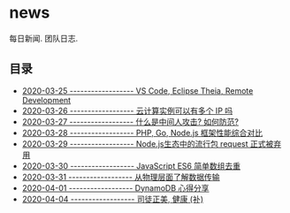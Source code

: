 # news

每日新闻. 团队日志.

## 目录

- [2020-03-25 ------------------ VS Code, Eclipse Theia, Remote Development][5]
- [2020-03-26 ------------------ 云计算实例可以有多个 IP 吗][1]
- [2020-03-27 ------------------ 什么是中间人攻击? 如何防范?][2]
- [2020-03-28 ------------------ PHP, Go, Node.js 框架性能综合对比][3]
- [2020-03-29 ------------------ Node.js生态中的流行包 request 正式被弃用][4]
- [2020-03-30 ------------------ JavaScript ES6 简单数组去重][6]
- [2020-03-31 ------------------ 从物理层面了解数据传输][9]
- [2020-04-01 ------------------ DynamoDB 心得分享][7]
- [2020-04-04 ------------------ 司徒正美, 健康 (补)][8]

[1]: 2020-03-26-one-instance-have-multiple-ips.md
[2]: 2020-03-27.md
[3]: 2020-03-28.md
[4]: 2020-03-29.md
[5]: _posts/2020-03-25-vs-code-eclipse-theia.md
[6]: 2020-03-30-javascript-array-duplicate.md
[7]: 2020-04-01-dynamodb.md
[8]: 2020-04-04-rip.md
[9]: 2020-03-31-use-ip-to-communicate.md
